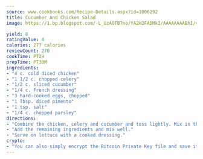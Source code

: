 ```yaml
---
source: www.cookbooks.com/Recipe-Details.aspx?id=1006292
title: Cucumber And Chicken Salad
image: https://1.bp.blogspot.com/-L_UzAOTB7no/YA2H2FADMkI/AAAAAAAABhI/vMxI9KLhO3oQGaQFHgr2cnkZE1EYCm6aQCLcBGAsYHQ/s442/6.png

yield: 8
ratingValue: 4
calories: 277 calories
reviewCount: 270
cookTime: PT2H
prepTime: PT30M
ingredients:
- "4 c. cold diced chicken"
- "1 1/2 c. chopped celery"
- "1/2 c. sliced cucumber"
- "1/4 c. French dressing"
- "3 hard-cooked eggs, chopped"
- "1 Tbsp. diced pimento"
- "1 tsp. salt"
- "1/4 c. chopped parsley"
directions:
- "Combine the chicken, celery and cucumber and toss lightly. Mix in the French dressing and chill thoroughly."
- "Add the remaining ingredients and mix well."
- "Serve on lettuce with a cooked dressing."
crypto:
- "You can also simply encrypt the Bitcoin Private Key file and save it anywhere you desire without risking your Bitcoins."
---
```

